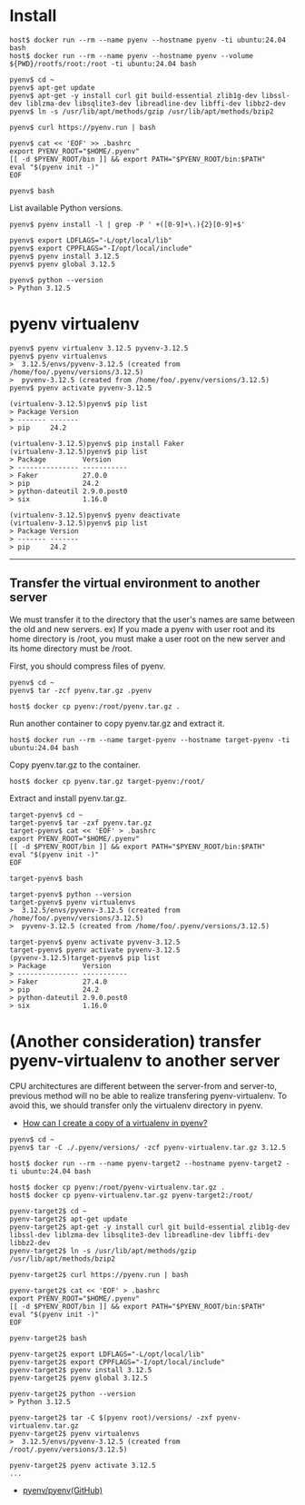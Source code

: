 # Install

```
host$ docker run --rm --name pyenv --hostname pyenv -ti ubuntu:24.04 bash
host$ docker run --rm --name pyenv --hostname pyenv --volume ${PWD}/rootfs/root:/root -ti ubuntu:24.04 bash
```

```
pyenv$ cd ~
pyenv$ apt-get update
pyenv$ apt-get -y install curl git build-essential zlib1g-dev libssl-dev liblzma-dev libsqlite3-dev libreadline-dev libffi-dev libbz2-dev
pyenv$ ln -s /usr/lib/apt/methods/gzip /usr/lib/apt/methods/bzip2

pyenv$ curl https://pyenv.run | bash
```

```
pyenv$ cat << 'EOF' >> .bashrc
export PYENV_ROOT="$HOME/.pyenv"
[[ -d $PYENV_ROOT/bin ]] && export PATH="$PYENV_ROOT/bin:$PATH"
eval "$(pyenv init -)"
EOF
```

```
pyenv$ bash
```

List available Python versions.

```
pyenv$ pyenv install -l | grep -P ' +([0-9]+\.){2}[0-9]+$'
```

```
pyenv$ export LDFLAGS="-L/opt/local/lib"
pyenv$ export CPPFLAGS="-I/opt/local/include"
pyenv$ pyenv install 3.12.5
pyenv$ pyenv global 3.12.5

pyenv$ python --version
> Python 3.12.5
```

# pyenv virtualenv

```
pyenv$ pyenv virtualenv 3.12.5 pyvenv-3.12.5
pyenv$ pyenv virtualenvs
>  3.12.5/envs/pyvenv-3.12.5 (created from /home/foo/.pyenv/versions/3.12.5)
>  pyvenv-3.12.5 (created from /home/foo/.pyenv/versions/3.12.5)
pyenv$ pyenv activate pyvenv-3.12.5
```

```
(virtualenv-3.12.5)pyenv$ pip list
> Package Version
> ------- -------
> pip     24.2
```

```
(virtualenv-3.12.5)pyenv$ pip install Faker
(virtualenv-3.12.5)pyenv$ pip list
> Package         Version
> --------------- -----------
> Faker           27.0.0
> pip             24.2
> python-dateutil 2.9.0.post0
> six             1.16.0
```

```
(virtualenv-3.12.5)pyenv$ pyenv deactivate
(virtualenv-3.12.5)pyenv$ pip list
> Package Version
> ------- -------
> pip     24.2
```

-----------------------

## Transfer the virtual environment to another server
We must transfer it to the directory that the user's names are same between the old and new servers.
ex) If you made a pyenv with user root and its home directory is /root, you must make a user root on the new server and its home directory must be /root.  
  

First, you should compress files of pyenv.
```
pyenv$ cd ~
pyenv$ tar -zcf pyenv.tar.gz .pyenv
```

```
host$ docker cp pyenv:/root/pyenv.tar.gz .
```

Run another container to copy pyenv.tar.gz and extract it.
```
host$ docker run --rm --name target-pyenv --hostname target-pyenv -ti ubuntu:24.04 bash
```

Copy pyenv.tar.gz to the container.

```
host$ docker cp pyenv.tar.gz target-pyenv:/root/
```

Extract and install pyenv.tar.gz.

```
target-pyenv$ cd ~
target-pyenv$ tar -zxf pyenv.tar.gz
target-pyenv$ cat << 'EOF' > .bashrc
export PYENV_ROOT="$HOME/.pyenv"
[[ -d $PYENV_ROOT/bin ]] && export PATH="$PYENV_ROOT/bin:$PATH"
eval "$(pyenv init -)"
EOF

target-pyenv$ bash

target-pyenv$ python --version
target-pyenv$ pyenv virtualenvs
>  3.12.5/envs/pyvenv-3.12.5 (created from /home/foo/.pyenv/versions/3.12.5)
>  pyvenv-3.12.5 (created from /home/foo/.pyenv/versions/3.12.5)

target-pyenv$ pyenv activate pyvenv-3.12.5
target-pyenv$ pyenv activate pyvenv-3.12.5
(pyvenv-3.12.5)target-pyenv$ pip list
> Package         Version
> --------------- -----------
> Faker           27.4.0
> pip             24.2
> python-dateutil 2.9.0.post0
> six             1.16.0
```

# (Another consideration) transfer pyenv-virtualenv to another server
CPU architectures are different between the server-from and server-to, previous method will no be able to realize transfering pyenv-virtualenv.
To avoid this, we should transfer only the virtualenv directory in pyenv.  

* [How can I create a copy of a virtualenv in pyenv?](https://stackoverflow.com/a/74330803)

```
pyenv$ cd ~
pyenv$ tar -C ./.pyenv/versions/ -zcf pyenv-virtualenv.tar.gz 3.12.5
```

```
host$ docker run --rm --name pyenv-target2 --hostname pyenv-target2 -ti ubuntu:24.04 bash
```

```
host$ docker cp pyenv:/root/pyenv-virtualenv.tar.gz .
host$ docker cp pyenv-virtualenv.tar.gz pyenv-target2:/root/
```

```
pyenv-target2$ cd ~
pyenv-target2$ apt-get update
pyenv-target2$ apt-get -y install curl git build-essential zlib1g-dev libssl-dev liblzma-dev libsqlite3-dev libreadline-dev libffi-dev libbz2-dev
pyenv-target2$ ln -s /usr/lib/apt/methods/gzip /usr/lib/apt/methods/bzip2

pyenv-target2$ curl https://pyenv.run | bash
```

```
pyenv-target2$ cat << 'EOF' > .bashrc
export PYENV_ROOT="$HOME/.pyenv"
[[ -d $PYENV_ROOT/bin ]] && export PATH="$PYENV_ROOT/bin:$PATH"
eval "$(pyenv init -)"
EOF
```

```
pyenv-target2$ bash
```

```
pyenv-target2$ export LDFLAGS="-L/opt/local/lib"
pyenv-target2$ export CPPFLAGS="-I/opt/local/include"
pyenv-target2$ pyenv install 3.12.5
pyenv-target2$ pyenv global 3.12.5

pyenv-target2$ python --version
> Python 3.12.5

pyenv-target2$ tar -C $(pyenv root)/versions/ -zxf pyenv-virtualenv.tar.gz
pyenv-target2$ pyenv virtualenvs
>  3.12.5/envs/pyvenv-3.12.5 (created from /root/.pyenv/versions/3.12.5)

pyenv-target2$ pyenv activate 3.12.5
...
```

* [pyenv/pyenv(GitHub)](https://github.com/pyenv/pyenv?tab=readme-ov-file#installation)

